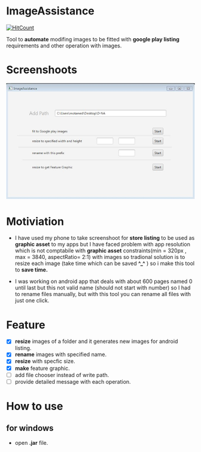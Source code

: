 # ImageAssistance
[![HitCount](http://hits.dwyl.io/mahmoudmabrok/ImageAssistance.svg)](http://hits.dwyl.io/mahmoudmabrok/ImageAssistance)

Tool to **automate** modifing images to be fitted with **google play listing** requirements and other operation with images.

# Screenshoots 
![img](pro.JPG)

# Motiviation
- I have used my phone to take screenshoot for **store listing** to be used as **graphic asset** to my apps but I have faced problem with app resolution which is not comptabile with  **graphic asset** constraints(min = 320px , max = 3840, aspectRatio= 2:1)  with images so tradional solution is to resize each image (take time which can be saved **^_^** ) so i make this tool to **save time.** 

- I was working on android app that deals with about 600 pages named 0 until last but this not valid name (should not start with number) so I had to rename files manually, but with this tool you can rename all files with just one click.   


# Feature
- [X] **resize** images of a folder and it generates new images for android listing.
- [x] **rename** images with specified name.
- [x] **resize** with specfic size.
- [x] **make** feature graphic.
- [ ] add file chooser instead of write path. 
- [ ] provide detailed message with each operation. 

# How to use 
## for windows 
- open **.jar** file.
